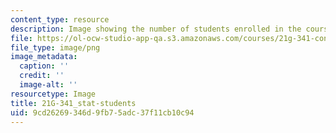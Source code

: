```yaml
---
content_type: resource
description: Image showing the number of students enrolled in the course.
file: https://ol-ocw-studio-app-qa.s3.amazonaws.com/courses/21g-341-contemporary-french-film-and-social-issues-spring-2014/9cd26269346d9fb75adc37f11cb10c94_21G-341_stat-students.png
file_type: image/png
image_metadata:
  caption: ''
  credit: ''
  image-alt: ''
resourcetype: Image
title: 21G-341_stat-students
uid: 9cd26269-346d-9fb7-5adc-37f11cb10c94
---
```

